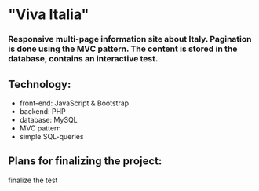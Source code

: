 # "Viva Italia"

### Responsive multi-page information site about Italy. Pagination is done using the MVC pattern. The content is stored in the database, contains an interactive test.

## Technology: ##
* front-end: JavaScript & Bootstrap
* backend: PHP
* database: MySQL
* MVC pattern
* simple SQL-queries

## Plans for finalizing the project: ##
finalize the test